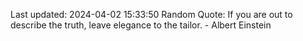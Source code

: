 Last updated: 2024-04-02 15:33:50
Random Quote: If you are out to describe the truth, leave elegance to the tailor. - Albert Einstein